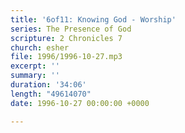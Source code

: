 ```yaml
---
title: '6of11: Knowing God - Worship'
series: The Presence of God
scripture: 2 Chronicles 7
church: esher
file: 1996/1996-10-27.mp3
excerpt: ''
summary: ''
duration: '34:06'
length: "49614070"
date: 1996-10-27 00:00:00 +0000

---
```

